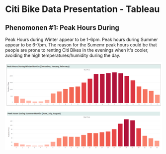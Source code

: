 # Citi Bike Data Presentation - Tableau 
## Phenomonen #1: Peak Hours During  

Peak Hours during Winter appear to be 1-6pm. Peak hours during Summer appear to be 6-7pm. The reason for the Sumemr peak hours could be that people are prone to renting Citi Bikes in the evenings when it's cooler, avoiding the high temperatures/humidity during the day.

<img src="/Images/Peak Hours(Winter.Summer).PNG" alt="My cool logo"/>
